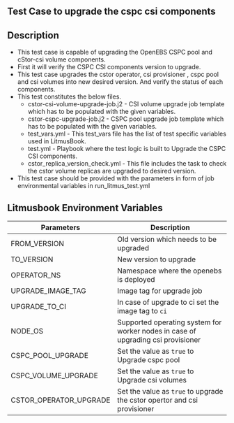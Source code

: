## Test Case to upgrade the cspc csi components

## Description
   - This test case is capable of upgrading the OpenEBS CSPC pool and cStor-csi volume components.
   - First it will verify the CSPC CSI components version to upgrade.
   - This test case upgrades the cstor operator, csi provisioner , cspc pool and csi volumes 
     into new desired version. And verify the status of each components.
   - This test constitutes the below files.
     - cstor-csi-volume-upgrade-job.j2 - CSI volume upgrade job template which has to be populated with the given variables.
     - cstor-cspc-upgrade-job.j2 - CSPC pool upgrade job template which has to be populated with the given variables.
     - test_vars.yml - This test_vars file has the list of test specific variables used in LitmusBook.
     - test.yml - Playbook where the test logic is built to Upgrade the CSPC CSI components.
     - cstor_replica_version_check.yml - This file includes the task to check the cstor volume replicas are upgraded to desired version.
   - This test case should be provided with the parameters in form of job environmental variables in run_litmus_test.yml

## Litmusbook Environment Variables

| Parameters              | Description                                                |
| ----------------------- | ---------------------------------------------------------- |
| FROM_VERSION            | Old version which needs to be upgraded                      |
| TO_VERSION              | New version to upgrade                                     |
| OPERATOR_NS             | Namespace where the openebs is deployed                    |
| UPGRADE_IMAGE_TAG       | Image tag for upgrade job                                  |
| UPGRADE_TO_CI           | In case of upgrade to ci set the image tag to `ci`         |
| NODE_OS                 | Supported operating system for worker nodes in case of upgrading csi provisioner |
| CSPC_POOL_UPGRADE       | Set the value as `true` to Upgrade cspc pool               |
| CSPC_VOLUME_UPGRADE     | Set the value as `true` to Upgrade csi volumes             |
| CSTOR_OPERATOR_UPGRADE  | Set the value as `true` to upgrade the cstor opertor and csi provisioner |
